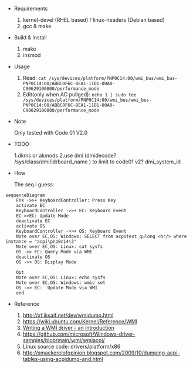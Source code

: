 * Requirements

	1. kernel-devel (RHEL based) / linux-headers (Debian based)
	2. gcc & make

* Build & Install

	1. make
	2. insmod

* Usage

	1. Read: `cat /sys/devices/platform/PNP0C14:00/wmi_bus/wmi_bus-PNP0C14:00/ABBC0F6C-8EA1-11D1-00A0-C90629100000/performance_mode`
	2. Edit(only when AC pullged): `echo 1 | sudo tee /sys/devices/platform/PNP0C14:00/wmi_bus/wmi_bus-PNP0C14:00/ABBC0F6C-8EA1-11D1-00A0-C90629100000/performance_mode`


* Note

	Only tested with Code 01 V2.0

* TODO

	1.dkms or akmods
	2.use dmi (dmidecode? /sys/class/dmi/id/board_name )  to limit to code01 v2? dmi_system_id 

* How

	The seq i guess:


```mermaid
sequenceDiagram
    FnX ->>+ KeyboardController: Press Key
    activate EC
    KeyboardController ->>+ EC: Keyboard Event
    EC->>EC: Update Mode
    deactivate EC
    activate OS
    KeyboardController ->>+ OS: Keyboard Event
    Note over EC,OS: Windows: SELECT from acpitest_qulong <br/> where instance = "acpi\pnp0c14\3"
    Note over EC,OS: Linux: cat sysfs
    OS ->> EC: Query Mode via WMI
    deactivate OS
    OS ->> OS: Display Mode

    Opt 
    Note over EC,OS: Linux: echo sysfs
    Note over EC,OS: Windows: wmic set
    OS ->> EC:  Update Mode via WMI
    end
```


* Reference

	1. http://xf.iksaif.net/dev/wmidump.html
	2. https://wiki.ubuntu.com/Kernel/Reference/WMI
	3. [Writing a WMI driver - an introduction](https://lwn.net/Articles/391230/)
	4. https://github.com/microsoft/Windows-driver-samples/blob/main/wmi/wmiacpi/
	5. Linux source code: drivers/platform/x86
	6. http://smackerelofopinion.blogspot.com/2009/10/dumping-acpi-tables-using-acpidump-and.html

